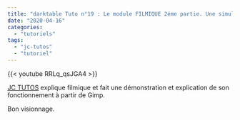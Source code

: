 ```yaml
---
title: "darktable Tuto n°19 : Le module FILMIQUE 2éme partie. Une simulation avec Gimp"
date: "2020-04-16"
categories: 
  - "tutoriels"
tags: 
  - "jc-tutos"
  - "tutoriel"
---
```


{{< youtube RRLq_qsJGA4 >}}

[JC TUTOS](https://www.youtube.com/channel/UChkmJoz4r375C6F2eym99YQ) explique filmique et fait une démonstration et explication de son fonctionnement à partir de Gimp.

Bon visionnage.
